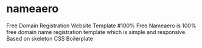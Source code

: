 # nameaero
Free Domain Registration Website Template
#100% Free
Nameaero is 100% free domain name registration template which is simple and responsive.
Based on skeleton CSS Boilerplate
